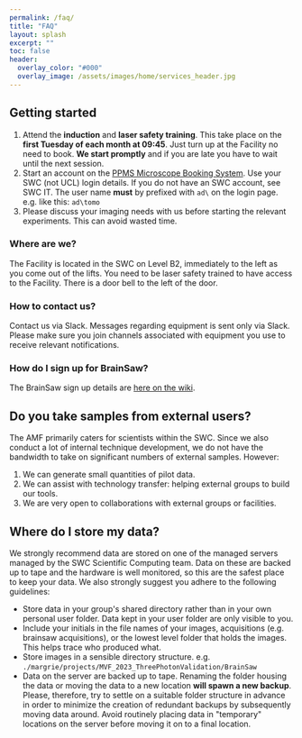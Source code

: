 ```yaml
---
permalink: /faq/
title: "FAQ"
layout: splash
excerpt: ""
toc: false
header:
  overlay_color: "#000"
  overlay_image: /assets/images/home/services_header.jpg
---
```





## Getting started
1. Attend the **induction** and **laser safety training**. This take place on the **first Tuesday of each month at 09:45**. Just turn up at the Facility no need to book. **We start promptly** and if you are late you have to wait until the next session. 
2. Start an account on the [PPMS Microscope Booking System](https://ppms.eu/ucl-swc/login/?pf=2). Use your SWC (not UCL) login details. If you do not have an SWC account, see SWC IT. The user name **must** by prefixed with `ad\` on the login page. e.g. like this: `ad\tomo`
3. Please discuss your imaging needs with us before starting the relevant experiments. This can avoid wasted time. 


### Where are we?
The Facility is located in the SWC on Level B2, immediately to the left as you come out of the lifts.
You need to be laser safety trained to have access to the Facility. 
There is a door bell to the left of the door.

### How to contact us?
Contact us via Slack. Messages regarding equipment is sent only via Slack. Please make sure you join channels associated with equipment you use to receive relevant notifications. 

### How do I sign up for BrainSaw?
The BrainSaw sign up details are [here on the wiki](https://github.com/SWC-Advanced-Microscopy/facility_webpage/wiki/Serial-Section-Imaging).



## Do you take samples from external users?
The AMF primarily caters for scientists within the SWC. 
Since we also conduct a lot of internal technique development, we do not have the bandwidth to take on significant numbers of external samples.
However:
1. We can generate small quantities of pilot data.
2. We can assist with technology transfer: helping external groups to build our tools.  
3. We are very open to collaborations with external groups or facilities. 



## Where do I store my data?
We strongly recommend data are stored on one of the managed servers managed by the SWC Scientific Computing team. 
Data on these are backed up to tape and the hardware is well monitored, so this are the safest place to keep your data. 
We also strongly suggest you adhere to the following guidelines:

* Store data in your group's shared directory rather than in your own personal user folder. Data kept in your user folder are only visible to you. 
* Include your initials in the file names of your images, acquisitions (e.g. brainsaw acquisitions), or the lowest level folder that holds the images. This helps trace who produced what. 
* Store images in a sensible directory structure. e.g. `./margrie/projects/MVF_2023_ThreePhotonValidation/BrainSaw`
* Data on the server are backed up to tape. Renaming the folder housing the data or moving the data to a new location **will spawn a new backup**. Please, therefore, try to settle on a suitable folder structure in advance in order to minimize the creation of redundant backups by subsequently moving data around. Avoid routinely placing data in "temporary" locations on the server before moving it on to a final location. 
